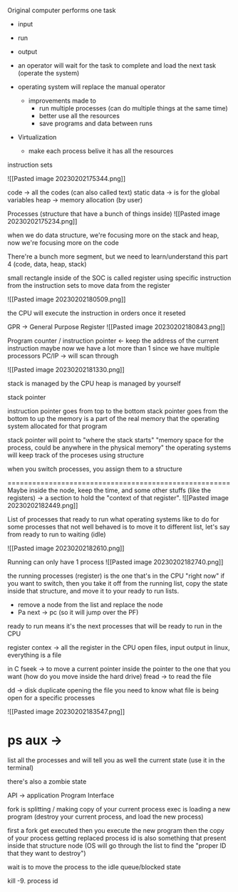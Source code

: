 Original computer performs one task
- input
- run
- output

- an operator will wait for the task to complete and load the next task (operate the system)
- operating system will replace the manual operator
	- improvements made to
		- run multiple processes (can do multiple things at the same time)
		- better use all the resources
		- save programs and data between runs
- Virtualization
	- make each process belive it has all the resources

instruction sets

![[Pasted image 20230202175344.png]]

code -> all the codes (can also called text)
static data -> is for the global variables
heap -> memory allocation (by user)

Processes (structure that have a bunch of things inside)
![[Pasted image 20230202175234.png]]

when we do data structure, we're focusing more on the stack and heap, now we're focusing more on the code

There're a bunch more segment, but we need to learn/understand this part
4 (code, data, heap, stack)

small rectangle inside of the SOC is called register
using specific instruction from the instruction sets to move data from the register

![[Pasted image 20230202180509.png]]

the CPU will execute the instruction in orders once it reseted 

GPR -> General Purpose Register
![[Pasted image 20230202180843.png]]

Program counter / instruction pointer <- keep the address of the current instruction
maybe now we have a lot more than 1 since we have multiple processors
PC/IP -> will scan through

![[Pasted image 20230202181330.png]]

stack is managed by the CPU
heap is managed by yourself

stack pointer 

instruction pointer goes from top to the bottom
stack pointer goes from the bottom to up
the memory is a part of the real memory that the operating system allocated for that program

stack pointer will point to "where the stack starts"
"memory space for the process, could be anywhere in the physical memory"
the operating systems will keep track of the proceses using structure

when you switch processes, you assign them to a structure

======================================================
Maybe inside the node, keep the time, and some other stuffs (like the registers) -> a section to hold the "context of that register". 
![[Pasted image 20230202182449.png]]

List of processes that ready to run
what operating systems like to do for some processes that not well behaved is to move it to different list, let's say from ready to run to waiting (idle)

![[Pasted image 20230202182610.png]]

Running can only have 1 process
![[Pasted image 20230202182740.png]]

the running processes (register) is the one that's in the CPU "right now"
if you want to switch, then you take it off from the running list, copy the state inside that structure, and move it to your ready to run lists. 

- remove a node from the list and replace the node
- Pa next -> pc (so it will jump over the PF)

ready to run means it's the next processes that will be ready to run in the CPU

register contex -> all the register in the CPU
open files, input output
in linux, everything is a file

in C
fseek -> to move a current pointer inside the pointer to the one that you want
(how do you move inside the hard drive)
fread -> to read the file

dd -> disk duplicate opening the file 
you need to know what file is being open for a specific processes

![[Pasted image 20230202183547.png]]
# ps aux -> 
list all the processes and will tell you as well the current state (use it in the terminal)

there's also a zombie state

API -> application Program Interface

fork is splitting / making copy of your current process
exec is loading a new program (destroy your current process, and load the new process)

first a fork get executed then you execute the new program
then the copy of your process getting replaced 
process id is also something that present inside that structure node
(OS will go through the list to find the "proper ID that they want to destroy")

wait is to move the process to the idle queue/blocked state

kill -9. process id
